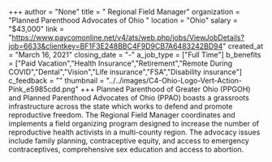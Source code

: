 +++
author = "None"
title = " Regional Field Manager"
organization = "Planned Parenthood Advocates of Ohio "
location = "Ohio"
salary = "$43,000"
link = "https://www.paycomonline.net/v4/ats/web.php/jobs/ViewJobDetails?job=6633&clientkey=BF1F3E248BBC4F9D9CB7A6483242BD94"
created_at = "March 16, 2021"
closing_date = "-"
a_job_type = ["Full Time"]
b_benefits = ["Paid Vacation","Health Insurance","Retirement","Remote During COVID","Dental","Vision","Life insurance","FSA","Disability insurance"]
c_feedback = ""
thumbnail = "../../images/C4-Ohio-Logo-Vert-Action-Pink_e5985cdd.png"
+++
Planned Parenthood of Greater Ohio (PPGOH) and Planned Parenthood Advocates of Ohio (PPAO) boasts a grassroots infrastructure across the state which works to defend and promote reproductive freedom. The Regional Field Manager coordinates and implements a field organizing program designed to increase the number of reproductive health activists in a multi-county region. The advocacy issues include family planning, contraceptive equity, and access to emergency contraceptives, comprehensive sex education and access to abortion.